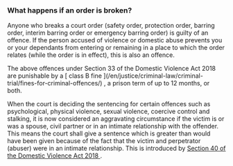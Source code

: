 ###  What happens if an order is broken?

Anyone who breaks a court order (safety order, protection order, barring
order, interim barring order or emergency barring order) is guilty of an
offence. If the person accused of violence or domestic abuse prevents you or
your dependants from entering or remaining in a place to which the order
relates (while the order is in effect), this is also an offence.

The above offences under Section 33 of the Domestic Violence Act 2018 are
punishable by a [ class B fine ](/en/justice/criminal-law/criminal-
trial/fines-for-criminal-offences/) , a prison term of up to 12 months, or
both.

When the court is deciding the sentencing for certain offences such as
psychological, physical violence, sexual violence, coercive control and
stalking, it is now considered an aggravating circumstance if the victim is or
was a spouse, civil partner or in an intimate relationship with the offender.
This means the court shall give a sentence which is greater than would have
been given because of the fact that the victim and perpetrator (abuser) were
in an intimate relationship. This is introduced by [ Section 40 of the
Domestic Violence Act 2018
](http://www.irishstatutebook.ie/eli/2018/act/6/section/40/enacted/en/html#sec40)
.
